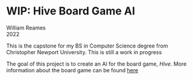 # WIP: Hive Board Game AI

William Reames\
2022

This is the capstone for my BS in Computer Science degree from Christopher Newport University. This is still a work in progress

The goal of this project is to create an AI for the board game, *Hive*. More information about the board game can be found [here](https://boardgamegeek.com/boardgame/2655/hive)
